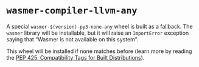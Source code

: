 # `wasmer-compiler-llvm-any`

A special `wasmer-$(version)-py3-none-any` wheel is built as a
fallback. The `wasmer` library will be installable, but it will raise
an `ImportError` exception saying that “Wasmer is not available on
this system”.

This wheel will be installed if none matches before (learn more by
reading the [PEP 425, Compatibility Tags for Built
Distributions](https://www.python.org/dev/peps/pep-0425/)).
